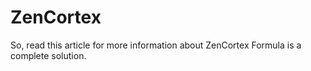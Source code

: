 # ZenCortex
So, read this article for more information about ZenCortex Formula is a complete solution.
